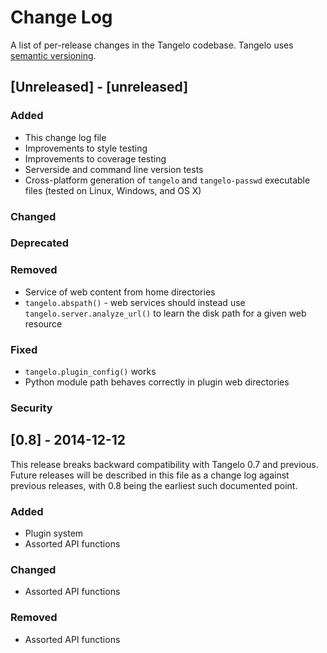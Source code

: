 # Change Log
A list of per-release changes in the Tangelo codebase.  Tangelo uses [semantic
versioning](http://semver.org).

## [Unreleased] - [unreleased]
### Added
- This change log file
- Improvements to style testing
- Improvements to coverage testing
- Serverside and command line version tests
- Cross-platform generation of ``tangelo`` and ``tangelo-passwd`` executable
  files (tested on Linux, Windows, and OS X)

### Changed

### Deprecated

### Removed
- Service of web content from home directories
- ``tangelo.abspath()`` - web services should instead use
  ``tangelo.server.analyze_url()`` to learn the disk path for a given web resource

### Fixed
- ``tangelo.plugin_config()`` works
- Python module path behaves correctly in plugin web directories

### Security

## [0.8] - 2014-12-12
This release breaks backward compatibility with Tangelo 0.7 and previous.
Future releases will be described in this file as a change log against previous
releases, with 0.8 being the earliest such documented point.

### Added
- Plugin system
- Assorted API functions

### Changed
- Assorted API functions

### Removed
- Assorted API functions
